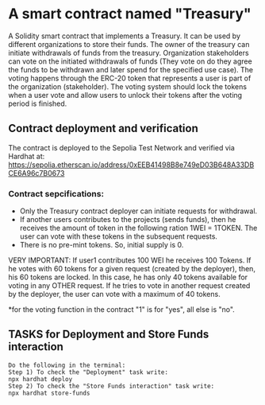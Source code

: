 # A smart contract named "Treasury"
A Solidity smart contract that implements a Treasury. It can be used by different organizations to store their funds. The owner of the treasury can initiate withdrawals of funds from the treasury. Organization stakeholders can vote on the initiated withdrawals of funds (They vote on do they agree the funds to be withdrawn and later spend for the specified use case). The voting happens through the ERC-20 token that represents a user is part of the organization (stakeholder). The voting system should lock the tokens when a user vote and allow users to unlock their tokens after the voting period is finished.


## Contract deployment and verification
The contract is deployed to the Sepolia Test Network and verified via Hardhat at:
https://sepolia.etherscan.io/address/0xEEB41498B8e749eD03B648A33DBCE6A96c7B0673

### Contract sepcifications: 
- Only the Treasury contract deployer can initiate requests for withdrawal. 
- If another users contributes to the projects (sends funds), then he receives the amount of token in the following ration 1WEI = 1TOKEN. 
The user can vote with these tokens in the subsequent requests. 
- There is no pre-mint tokens. So, initial supply is 0.

VERY IMPORTANT: If user1 contributes 100 WEI he receives 100 Tokens. If he votes with 60 tokens for a given request (created by the deployer), then, his 60 tokens are locked. 
In this case, he has only 40 tokens available for voting in any OTHER request. 
If he tries to vote in another request created by the deployer, the user can vote with a maximum of 40 tokens.

*for the voting function in the contract "1" is for "yes", all else is "no".

## TASKS for Deployment and Store Funds interaction
    Do the following in the terminal:  
    Step 1) To check the "Deployment" task write: 
    npx hardhat deploy
    Step 2) To check the "Store Funds interaction" task write: 
    npx hardhat store-funds
